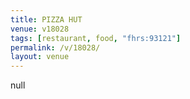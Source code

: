 ```yaml
---
title: PIZZA HUT
venue: v18028
tags: [restaurant, food, "fhrs:93121"]
permalink: /v/18028/
layout: venue
---
```

null